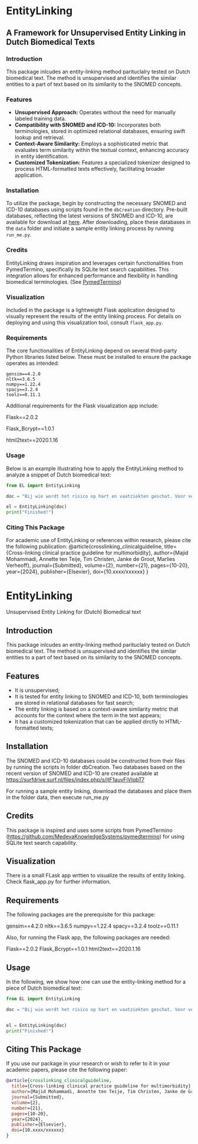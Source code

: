 # EntityLinking
## A Framework for Unsupervised Entity Linking in Dutch Biomedical Texts

### Introduction
This package inlcudes an entity-linking method parituclalry tested on Dutch biomedical text. The method is unsupervised and identifies the similar entities to a part of text based on its similarity to the SNOMED concepts.

### Features
- **Unsupervised Approach:** Operates without the need for manually labeled training data.
- **Compatibility with SNOMED and ICD-10:** Incorporates both terminologies, stored in optimized relational databases, ensuring swift lookup and retrieval.
- **Context-Aware Similarity:** Employs a sophisticated metric that evaluates term similarity within the textual context, enhancing accuracy in entity identification.
- **Customized Tokenization:** Features a specialized tokenizer designed to process HTML-formatted texts effectively, facilitating broader application.

### Installation
To utilize the package, begin by constructing the necessary SNOMED and ICD-10 databases using scripts found in the `dbCreation` directory. Pre-built databases, reflecting the latest versions of SNOMED and ICD-10, are available for download at [here](https://surfdrive.surf.nl/files/index.php/s/jtF1auvFjVIqbT7). After downloading, place these databases in the `data` folder and initiate a sample entity linking process by running `run_me.py`.

### Credits
EntityLinking draws inspiration and leverages certain functionalities from PymedTermino, specifically its SQLite text search capabilities. This integration allows for enhanced performance and flexibility in handling biomedical terminologies. (See [PymedTermino](https://github.com/MedevaKnowledgeSystems/pymedtermino))

### Visualization
Included in the package is a lightweight Flask application designed to visually represent the results of the entity linking process. For details on deploying and using this visualization tool, consult `flask_app.py`.

### Requirements
The core functionalities of EntityLinking depend on several third-party Python libraries listed below. These must be installed to ensure the package operates as intended:
```
gensim==4.2.0
nltk==3.6.5
numpy==1.22.4
spacy==3.2.4
toolz==0.11.1
```

Additional requirements for the Flask visualization app include:

Flask==2.0.2

Flask_Bcrypt==1.0.1

html2text==2020.1.16


### Usage
Below is an example illustrating how to apply the EntityLinking method to analyze a snippet of Dutch biomedical text:

```python
from EL import EntityLinking

doc = "Bij wie wordt het risico op hart en vaatziekten geschat. Voor veel patiënten is een risicocategorie aan te wijzen zonder dat hun risico kwantitatief geschat hoeft te worden met een risicoscore. Denk aan patiënten met bestaande hart en vaatziekten, diabetes mellitus en daarmee gepaard gaande orgaanschade, ernstige chronische nierschade en extreem verhoogde risicofactoren. Deze categorieën staan toegelicht in tabel 1."

el = EntityLinking(doc)
print("Finished!")
```

### Citing This Package
For academic use of EntityLinking or references within research, please cite the following publication:
@article{crosslinking_clinicalguideline,
  title={Cross-linking clinical practice guideline for multimorbidity},
  author={Majid Mohammadi, Annette ten Teije, Tim Christen, Janke de Groot, Marlies Verheoff},
  journal={Submitted},
  volume={2},
  number={21},
  pages={10-20},
  year={2024},
  publisher={Elsevier},
  doi={10.xxxx/xxxxxx}
}




























# EntityLinking
Unsupervised Entity Linking for (Dutch) Biomedical text

## Introduction
This package inlcudes an entity-linking method parituclalry tested on Dutch biomedical text. The method is unsupervised and identifies the similar entities to a part of text based on its similarity to the SNOMED concepts.


## Features
- It is unsupervised;
- It is tested for entity linking to SNOMED and ICD-10, both terminologies are stored in relational databases for fast search;
- The entity linking is based on a context-aware similarity metric that accounts for the context where the term in the text appears;
- It has a customized tokenization that can be applied dirctly to HTML-formatted texts;

## Installation
The SNOMED and ICD-10 databases could be constructed from their files by running the scripts in folder dbCreation.
Two databases based on the recent version of SNOMED and ICD-10 are created available at  https://surfdrive.surf.nl/files/index.php/s/jtF1auvFjVIqbT7 

For running a sample entity linking, download the databases and place them in the folder data, then execute run_me.py

## Credits
This package is inspired and uses some scripts from PymedTermino (https://github.com/MedevaKnowledgeSystems/pymedtermino) for using SQLite text search capability. 

## Visualization 
There is a small FLask app wrttien to visualize the results of entity linking. Check flask_app.py for further information.

## Requirements
The following packages are the prerequisite for this package:

gensim==4.2.0
nltk==3.6.5
numpy==1.22.4
spacy==3.2.4
toolz==0.11.1

Also, for running the Flask app, the following packages are needed:

Flask==2.0.2
Flask_Bcrypt==1.0.1
html2text==2020.1.16

## Usage
In the following, we show how one can use the entity-linking method for a piece of Dutch biomedical text:
```python
from EL import EntityLinking

doc = "Bij wie wordt het risico op hart en vaatziekten geschat. Voor veel patiënten is een risicocategorie aan te wijzen zonder dat hun risico kwantitatief geschat hoeft te worden met een risicoscore. Denk aan patiënten met bestaande hart en vaatziekten, diabetes mellitus en daarmee gepaard gaande orgaanschade, ernstige chronische nierschade en extreem verhoogde risicofactoren. Deze categorieën staan toegelicht in tabel 1."


el = EntityLinking(doc)
print("Finished!")
```

## Citing This Package

If you use our package in your research or wish to refer to it in your academic papers, please cite the following paper:

```bibtex
@article{crosslinking_clinicalguideline,
  title={Cross-linking clinical practice guideline for multimorbidity},
  author={Majid Mohammadi, Annette ten Teije, Tim Christen, Janke de Groot, Marlies Verheoff},
  journal={Submitted},
  volume={2},
  number={21},
  pages={10-20},
  year={2024},
  publisher={Elsevier},
  doi={10.xxxx/xxxxxx}
}

